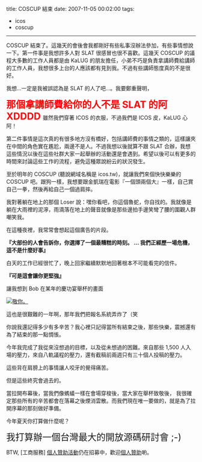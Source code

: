 title: COSCUP 結束
date: 2007-11-05 00:02:00
tags: 
- icos
- coscup
---

COSCUP 結束了。這幾天的會後會我都剛好有些私事沒辦法參加，有些事情想說一下。第一件事是我想許多人對 SLAT 很感冒也很不喜歡。這幾天 COSCUP 的議程大多數的工作人員都是由 KaLUG 的朋友擔任，小弟不巧是負責拿講師費給講師的工作人員，我想很多上台的人應該都有見到我。不過有些講師態度真的不是很好。

我想…一定是我被誤認為是 SLAT 的人了吧…。我要鄭重聲明，

<span style="color: rgb(255, 0, 0);font-size:180%;" ><span style="font-weight: bold;">那個拿講師費給你的人不是 SLAT 的阿 XDDDD
</span></span>
雖然我們穿著 ICOS 的衣服，不過我們是 ICOS 皮，KaLUG 心阿！

第二件事情是這次真的有很多地方沒有橋好，包括講師費的事情之類的，這樣讓夾在中間的角色實在尷尬，兩邊不是人。不過我想以後就算不跟 SLAT 合辦，我想這些情況以後在這些社群大家一起舉辦的活動還是會遇到。希望以後可以有更多的時間來討論這些工作的流程，避免這種眾說紛云的狀況發生。

至於明年的 COSCUP (聽說網域名稱是 icos.tw)，就讓我們來個快快樂樂的 COSCUP 吧。跟狗一樣，我想要跟金凱瑞在電影『一個頭兩個大』一樣，自己賞自己一拳，然後再給自己一個過肩摔。

我對著躺在地上的那個 Loser 說：嘿你看吧，你這個魯蛇，你自找的。我就像是躺在大雨裡的泥濘，雨滴落在地上的聲音就像是那些邊拍手邊笑彎了腰的圍觀人群嘲笑我。

在這種夜裡，我常常會想起這個廣告的片段。

**『大部份的人會告訴你，你選擇了一個最糟糕的時刻。 ... 我們正經歷一場危機，這不是什麼好事』**

白天的工作已經很忙了，晚上回家繼續默默地回著根本不可能看完的信件。

**『可是這會讓你更堅強』**

讓我想到 Bob 在某年的慶功宴舉杯的畫面 

[![敬你。](http://farm5.staticflickr.com/4076/4898932094_701b4995b2_b.jpg)](http://www.flickr.com/photos/yurenju/4898932094/ "Flickr 上 yurenju 的 敬你。")

這也是很艱難的一年啊，那年我們把報名系統弄炸了（笑

你說我還記得多少有多辛苦？我心裡只記得當所有結束之後，那些快樂，震撼還有為了結束的那一點惆悵。

今年我完成了我從來沒想過的目標，以及從未想過的困難。來自那些 1,500 人入場的壓力，來自八軌議程的壓力，還有截稿前兩週只有三十個人投稿的壓力。

這些背在肩膀上的事情讓人咬牙的覺得痛苦。

但是這些終究會過去的。

當拉開布幕後，當我們像螞蟻一樣在會場穿梭後，當大家在舉杯致敬後， 我很確定那些所有的辛苦都會在落幕之後煙消雲散。而我們現在唯一要做的，就是為了拉開序幕的那刻做好準備。 

今年夏天你打算做什麼呢？

<span style="font-size: x-large;">我打算辦一個台灣最大的開放源碼研討會 ;-)</span>

BTW, [工商服務] [個人贊助活動](http://blog.coscup.org/2013/06/coscup-2013-individual-sponsorship.html)仍在招募中，歡迎[個人贊助](http://registrano.com/events/personalsponsor)喲。